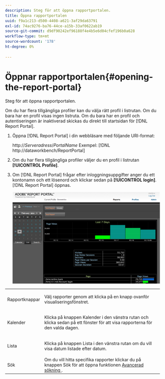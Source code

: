 ```yaml
---
description: Steg för att öppna rapportportalen.
title: Öppna rapportportalen
uuid: f9a1c213-d500-4408-a621-3af29da63791
exl-id: 74ac9276-ba76-44ce-a15b-33af0622ab19
source-git-commit: d9df90242ef96188f4e4b5e6d04cfef196b0a628
workflow-type: tm+mt
source-wordcount: '178'
ht-degree: 0%

---
```


# Öppnar rapportportalen{#opening-the-report-portal}

Steg för att öppna rapportportalen.

Om du har flera tillgängliga profiler kan du välja rätt profil i listrutan. Om du bara har en profil visas ingen listruta. Om du bara har en profil och autentiseringen är inaktiverad skickas du direkt till startsidan för [!DNL Report Portal].

1. Öppna [!DNL Report Portal] i din webbläsare med följande URI-format:

   http://*Serveradress*/*PortalName*
Exempel: [!DNL http://dataworkbench/ReportPortal]
1. Om du har flera tillgängliga profiler väljer du en profil i listrutan **[!UICONTROL Profile]**.
1. Om [!DNL Report Portal] frågar efter inloggningsuppgifter anger du ett kontonamn och ett lösenord och klickar sedan på **[!UICONTROL login]**. [!DNL Report Portal] öppnas.

   ![](assets/report_portal_home.png)

<table id="table_E68190C670684FA798B41702FC911827"> 
 <tbody> 
  <tr> 
   <td colname="col1"> Rapportknappar </td> 
   <td colname="col2"> <p>Välj rapporter genom att klicka på en knapp ovanför visualiseringsfönstret. </p> </td> 
  </tr> 
  <tr> 
   <td colname="col1"> Kalender </td> 
   <td colname="col2"> <p>Klicka på knappen <span class="uicontrol"> Kalender </span> i den vänstra rutan och klicka sedan på ett fönster för att visa rapporterna för den valda dagen. </p> </td> 
  </tr> 
  <tr> 
   <td colname="col1"> Lista </td> 
   <td colname="col2"> <p>Klicka på knappen <span class="uicontrol"> Lista </span> i den vänstra rutan om du vill visa datum listade efter datum. </p> </td> 
  </tr> 
  <tr> 
   <td colname="col1"> Sök </td> 
   <td colname="col2"> Om du vill hitta specifika rapporter klickar du på knappen <span class="uicontrol"> Sök </span> för att öppna funktionen <a href="../../../home/c-rpt-oview/c-search-adv.md#concept-083b751e28b645ceaa4d9784d21f78ca"> Avancerad sökning </a>. </td> 
  </tr> 
 </tbody> 
</table>
